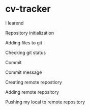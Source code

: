 # cv-tracker
  
I learend
  
Repository initialization
  
Adding files to git
  
Checking git status
  
Commit
  
Commit message
  
Creating remote repostiory
  
Adding remote repository
  
Pushing my local to remote repository
  
